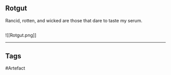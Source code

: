 ## Rotgut
Rancid, rotten, and wicked are those that dare to taste my serum.
## 
![[Rotgut.png]]

---
## Tags
#Artefact